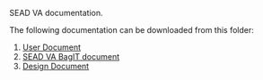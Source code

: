 SEAD VA documentation.

The following documentation can be downloaded from this folder:

1. [User Document](https://github.com/Data2Insight/sead-virtual-archive/blob/master/Documentation/SEAD-SEADVirtualArchive-UserGuide-301213-1247-8.pdf?raw=false)
2. [SEAD VA BagIT document](https://github.com/Data2Insight/sead-virtual-archive/blob/master/Documentation/SEAD-BagIT-Service-UserManual-v1.0.pdf?raw=false)
3. [Design Document](https://github.com/Data2Insight/sead-virtual-archive/blob/master/Documentation/SEAD-DesignDocument-301213-1244-6.pdf?raw=false)
